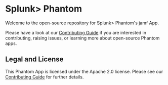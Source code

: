 # Splunk> Phantom

Welcome to the open-source repository for Splunk> Phantom's jamf App.

Please have a look at our [Contributing Guide](https://github.com/Splunk-SOAR-Apps/.github/blob/main/.github/CONTRIBUTING.md) if you are interested in contributing, raising issues, or learning more about open-source Phantom apps.

## Legal and License

This Phantom App is licensed under the Apache 2.0 license. Please see our [Contributing Guide](https://github.com/Splunk-SOAR-Apps/.github/blob/main/.github/CONTRIBUTING.md#legal-notice) for further details.
